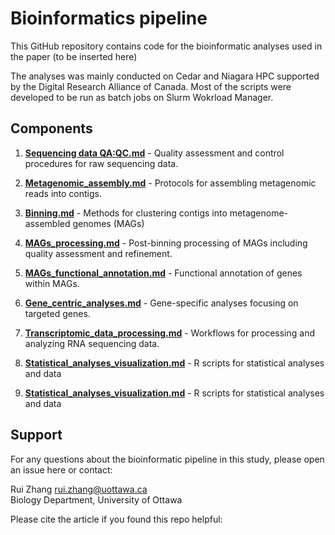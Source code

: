 # Bioinformatics pipeline

This GitHub repository contains code for the bioinformatic analyses used in the paper (to be inserted here)

The analyses was mainly conducted on Cedar and Niagara HPC supported by the Digital Research Alliance of Canada. Most of the scripts were developed to be run as batch jobs on Slurm Wokrload Manager.


## Components

1. **[Sequencing data QA:QC.md](https://github.com/rzhan186/gy2021_bioinformatics/blob/main/1.%20Sequencing%20data%20QA%3AQC.md)** - Quality assessment and control procedures for raw sequencing data.
   
  
   
2. **[Metagenomic_assembly.md](https://github.com/rzhan186/gy2021_bioinformatics/blob/main/2.%20Metagenomic_assembly.md)** - Protocols for assembling metagenomic reads into contigs.
   
3. **[Binning.md](https://github.com/rzhan186/gy2021_bioinformatics/blob/main/3.%20Binning.md)** - Methods for clustering contigs into metagenome-assembled genomes (MAGs)
   
4. **[MAGs_processing.md](https://github.com/rzhan186/gy2021_bioinformatics/blob/main/4.%20MAGs_processing.md)** - Post-binning processing of MAGs including quality assessment and refinement.
   
5. **[MAGs_functional_annotation.md](https://github.com/rzhan186/gy2021_bioinformatics/blob/main/5.%20MAGs_functional_annotation.md)** - Functional annotation of genes within MAGs.
   
6. **[Gene_centric_analyses.md](https://github.com/rzhan186/gy2021_bioinformatics/blob/main/6.%20Gene_centric_analyses.md)** - Gene-specific analyses focusing on targeted genes.
   
7. **[Transcriptomic_data_processing.md](https://github.com/rzhan186/gy2021_bioinformatics/blob/main/7.%20Transcriptomic_data_processing.md)** - Workflows for processing and analyzing RNA sequencing data.

8. **[Statistical_analyses_visualization.md](https://github.com/rzhan186/gy2021_bioinformatics/blob/main/8.%R_statistical_analyses_visualization.md)** - R scripts for statistical analyses and data 

8. **[Statistical_analyses_visualization.md](https://github.com/rzhan186/gy2021_bioinformatics/blob/main/8.%20R_data_analyses_visualization.md)** - R scripts for statistical analyses and data 



## Support

For any questions about the bioinformatic pipeline in this study, please open an issue here or contact:

Rui Zhang [rui.zhang@uottawa.ca]() <br>
Biology Department, University of Ottawa

Please cite the article if you found this repo helpful: <br>
